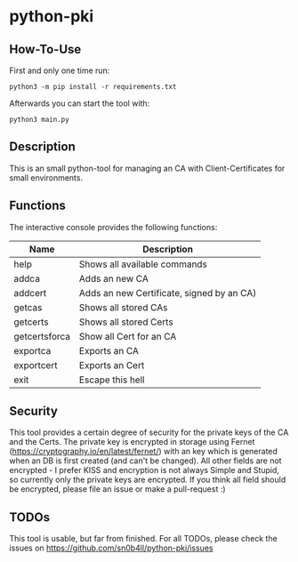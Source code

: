 # python-pki
## How-To-Use
First and only one time run:

`python3 -m pip install -r requirements.txt`


Afterwards you can start the tool with:

`python3 main.py`

## Description
This is an small python-tool for managing an CA with Client-Certificates for small environments.

## Functions
The interactive console provides the following functions:

Name | Description
--- | ---
help | Shows all available commands
addca | Adds an new CA
addcert | Adds an new Certificate, signed by an CA)
getcas | Shows all stored CAs
getcerts | Shows all stored Certs
getcertsforca | Show all Cert for an CA
exportca | Exports an CA
exportcert | Exports an Cert
exit | Escape this hell

## Security
This tool provides a certain degree of security for the private keys of the CA and the Certs. The private key is encrypted in storage using Fernet (https://cryptography.io/en/latest/fernet/) with an key which is generated when an DB is first created (and can't be changed). All other fields are not encrypted - I prefer KISS and encryption is not always Simple and Stupid, so currently only the private keys are encrypted. If you think all field should be encrypted, please file an issue or make a pull-request :)

## TODOs
This tool is usable, but far from finished. For all TODOs, please check the issues on https://github.com/sn0b4ll/python-pki/issues
